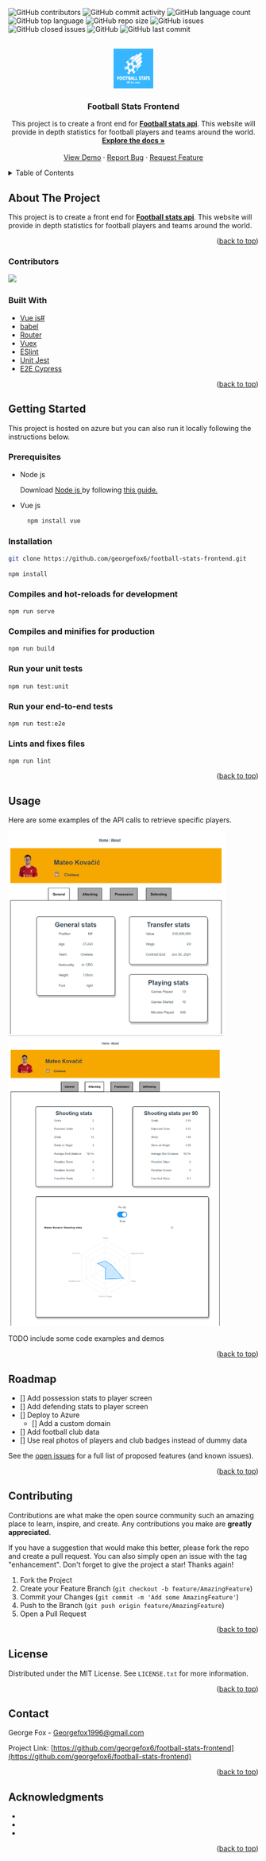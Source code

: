 <div id="top"></div>

<!-- PROJECT SHIELDS -->
![GitHub contributors](https://img.shields.io/github/contributors/georgefox6/football-stats-frontend?style=for-the-badge)
![GitHub commit activity](https://img.shields.io/github/commit-activity/y/georgefox6/football-stats-frontend?style=for-the-badge)
![GitHub language count](https://img.shields.io/github/languages/count/georgefox6/football-stats-frontend?style=for-the-badge)
![GitHub top language](https://img.shields.io/github/languages/top/georgefox6/football-stats-frontend?style=for-the-badge)
![GitHub repo size](https://img.shields.io/github/repo-size/georgefox6/football-stats-frontend?style=for-the-badge)
![GitHub issues](https://img.shields.io/github/issues-raw/georgefox6/football-stats-frontend?style=for-the-badge)
![GitHub closed issues](https://img.shields.io/github/issues-closed/georgefox6/football-stats-frontend?style=for-the-badge)
![GitHub](https://img.shields.io/github/license/georgefox6/football-stats-frontend?style=for-the-badge)
![GitHub last commit](https://img.shields.io/github/last-commit/georgefox6/football-stats-frontend?style=for-the-badge)

<!-- PROJECT LOGO -->
<br />
<div align="center">
  <a href="https://github.com/georgefox6/football-stats-frontend">
    <img src="images/logo.png" alt="Logo" width="80" height="80">
  </a>

<h3 align="center">Football Stats Frontend</h3>

  <p align="center">
    This project is to create a front end for <a href="https://github.com/georgefox6/football-stats-api"><strong>Football stats api</strong></a>. This website will provide in depth statistics for football players and teams around the world.
    <br />
    <a href="https://github.com/georgefox6/football-stats-frontend"><strong>Explore the docs »</strong></a>
    <br />
    <br />
    <a href="https://github.com/georgefox6/football-stats-frontend">View Demo</a>
    ·
    <a href="https://github.com/georgefox6/football-stats-frontend/issues">Report Bug</a>
    ·
    <a href="https://github.com/georgefox6/football-stats-frontend/issues">Request Feature</a>
  </p>
</div>



<!-- TABLE OF CONTENTS -->
<details>
  <summary>Table of Contents</summary>
  <ol>
    <li>
      <a href="#about-the-project">About The Project</a>
      <ul>
        <li><a href="#built-with">Built With</a></li>
      </ul>
    </li>
    <li>
      <a href="#getting-started">Getting Started</a>
      <ul>
        <li><a href="#prerequisites">Prerequisites</a></li>
        <li><a href="#installation">Installation</a></li>
      </ul>
    </li>
    <li><a href="#usage">Usage</a></li>
    <li><a href="#roadmap">Roadmap</a></li>
    <li><a href="#contributing">Contributing</a></li>
    <li><a href="#license">License</a></li>
    <li><a href="#contact">Contact</a></li>
    <li><a href="#acknowledgments">Acknowledgments</a></li>
  </ol>
</details>



<!-- ABOUT THE PROJECT -->
## About The Project

This project is to create a front end for <a href="https://github.com/georgefox6/football-stats-api"><strong>Football stats api</strong></a>. This website will provide in depth statistics for football players and teams around the world.

<p align="right">(<a href="#top">back to top</a>)</p>

### Contributors

<a href="https://github.com/georgefox6/football-stats-frontend/graphs/contributors">
  <img src="https://contrib.rocks/image?repo=georgefox6/football-stats-frontend" />
</a>


### Built With

* [Vue js#](https://vuejs.org)
* [babel](https://github.com/vuejs/vue-cli/tree/dev/packages/%40vue/cli-plugin-babel)
* [Router](https://github.com/vuejs/vue-cli/tree/dev/packages/%40vue/cli-plugin-router)
* [Vuex](https://github.com/vuejs/vue-cli/tree/dev/packages/%40vue/cli-plugin-vuex)
* [ESlint](https://github.com/vuejs/vue-cli/tree/dev/packages/%40vue/cli-plugin-eslint)
* [Unit Jest](https://github.com/vuejs/vue-cli/tree/dev/packages/%40vue/cli-plugin-unit-jest)
* [E2E Cypress](https://github.com/vuejs/vue-cli/tree/dev/packages/%40vue/cli-plugin-e2e-cypress)

<p align="right">(<a href="#top">back to top</a>)</p>

<!-- GETTING STARTED -->
## Getting Started

This project is hosted on azure but you can also run it locally following the instructions below.

### Prerequisites

* Node js
  
  Download <a href="https://nodejs.org/en/download/">Node js </a> by following <a href="https://docs.npmjs.com/downloading-and-installing-node-js-and-npm"> this guide.</a>

* Vue js
  
  ```sh
    npm install vue
  ```



### Installation

```sh
git clone https://github.com/georgefox6/football-stats-frontend.git
```

```
npm install
```

### Compiles and hot-reloads for development

```
npm run serve
```

### Compiles and minifies for production

```
npm run build
```

### Run your unit tests

```
npm run test:unit
```

### Run your end-to-end tests

```
npm run test:e2e
```

### Lints and fixes files

```
npm run lint
```


<p align="right">(<a href="#top">back to top</a>)</p>



<!-- USAGE EXAMPLES -->
## Usage

<p>Here are some examples of the API calls to retrieve specific players. </p>

<img src="images/screenshot1.PNG" alt="Example Screenshot" width="436" height="408">
<img src="images/screenshot2.PNG" alt="Example Screenshot" width="433" height="584">

<p>TODO include some code examples and demos</p>

<p align="right">(<a href="#top">back to top</a>)</p>


<!-- ROADMAP -->
## Roadmap

- [] Add possession stats to player screen
- [] Add defending stats to player screen
- [] Deploy to Azure
    - [] Add a custom domain
- [] Add football club data 
- [] Use real photos of players and club badges instead of dummy data

See the [open issues](https://github.com/georgefox6/football-stats-frontend/issues) for a full list of proposed features (and known issues).

<p align="right">(<a href="#top">back to top</a>)</p>



<!-- CONTRIBUTING -->
## Contributing

Contributions are what make the open source community such an amazing place to learn, inspire, and create. Any contributions you make are **greatly appreciated**.

If you have a suggestion that would make this better, please fork the repo and create a pull request. You can also simply open an issue with the tag "enhancement".
Don't forget to give the project a star! Thanks again!

1. Fork the Project
2. Create your Feature Branch (`git checkout -b feature/AmazingFeature`)
3. Commit your Changes (`git commit -m 'Add some AmazingFeature'`)
4. Push to the Branch (`git push origin feature/AmazingFeature`)
5. Open a Pull Request

<p align="right">(<a href="#top">back to top</a>)</p>



<!-- LICENSE -->
## License

Distributed under the MIT License. See `LICENSE.txt` for more information.

<p align="right">(<a href="#top">back to top</a>)</p>



<!-- CONTACT -->
## Contact

George Fox - Georgefox1996@gmail.com

Project Link: [https://github.com/georgefox6/football-stats-frontend](https://github.com/georgefox6/football-stats-frontend)

<p align="right">(<a href="#top">back to top</a>)</p>


<!-- ACKNOWLEDGMENTS -->
## Acknowledgments

* []()
* []()
* []()

<p align="right">(<a href="#top">back to top</a>)</p>
